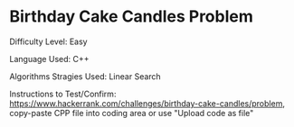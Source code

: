 # Birthday Cake Candles Problem
Difficulty Level: Easy

Language Used: C++

Algorithms Stragies Used: Linear Search

Instructions to Test/Confirm: https://www.hackerrank.com/challenges/birthday-cake-candles/problem, copy-paste CPP file into coding area or use "Upload code as file"
